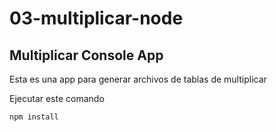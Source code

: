 # 03-multiplicar-node

## Multiplicar Console App

Esta es una app para generar archivos de tablas de multiplicar

Ejecutar este comando

````
npm install

````
